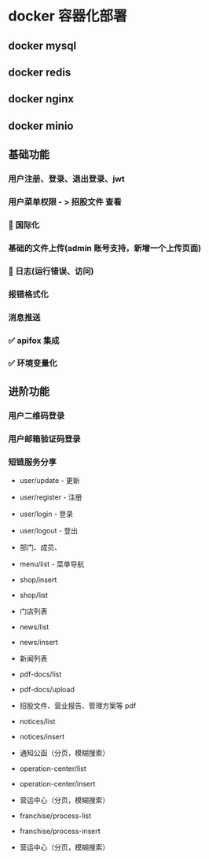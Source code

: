 # docker 容器化部署
## docker mysql
## docker redis
## docker nginx
## docker minio

## 基础功能
### 用户注册、登录、退出登录、jwt
### 用户菜单权限 - > 招股文件 查看
### 🎯 国际化
### 基础的文件上传(admin 账号支持，新增一个上传页面)
### 🎯 日志(运行错误、访问)
### 报错格式化
### 消息推送
### ✅ apifox 集成
### ✅ 环境变量化

## 进阶功能
### 用户二维码登录
### 用户邮箱验证码登录
### 短链服务分享

* user/update - 更新
* user/register - 注册
* user/login - 登录
* user/logout - 登出
* 部门、成员、

* menu/list - 菜单导航

* shop/insert
* shop/list
* 门店列表

* news/list
* news/insert
* 新闻列表

* pdf-docs/list
* pdf-docs/upload
* 招股文件、营业报告、管理方案等 pdf

* notices/list
* notices/insert
* 通知公函（分页，模糊搜索）

* operation-center/list
* operation-center/insert
* 营运中心（分页，模糊搜索）

* franchise/process-list
* franchise/process-insert
* 营运中心（分页，模糊搜索）
